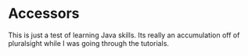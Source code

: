 # Accessors
This is just a test of learning Java skills.  Its really an accumulation off of pluralsight while I was going through the tutorials.
